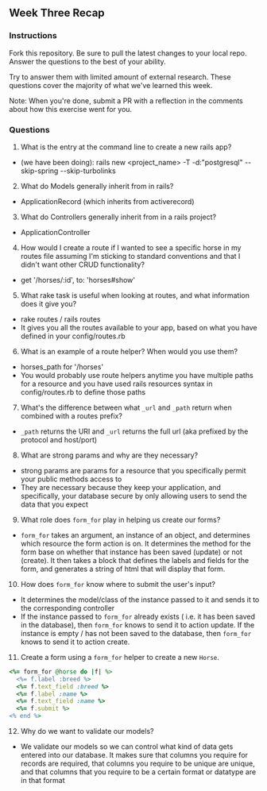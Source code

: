 ## Week Three Recap

### Instructions
Fork this repository. Be sure to pull the latest changes to your local repo. Answer the questions to the best of your ability.

Try to answer them with limited amount of external research. These questions cover the majority of what we've learned this week.

Note: When you're done, submit a PR with a reflection in the comments about how this exercise went for you.

### Questions

1. What is the entry at the command line to create a new rails app?
* (we have been doing): rails new <project_name> -T -d:"postgresql" --skip-spring --skip-turbolinks

2. What do Models generally inherit from in rails?
* ApplicationRecord (which inherits from activerecord)

3. What do Controllers generally inherit from in a rails project?
* ApplicationController

4. How would I create a route if I wanted to see a specific horse in my routes file assuming I'm sticking to standard conventions and that I didn't want other CRUD functionality?
* get '/horses/:id', to: 'horses#show'

5. What rake task is useful when looking at routes, and what information does it give you?
* rake routes / rails routes
* It gives you all the routes available to your app, based on what you have defined in your config/routes.rb

6. What is an example of a route helper? When would you use them?
* horses_path for '/horses'
* You would probably use route helpers anytime you have multiple paths for a resource and you have used rails resources syntax in config/routes.rb to define those paths

7. What's the difference between what `_url` and `_path` return when combined with a routes prefix?
* `_path` returns the URI and `_url` returns the full url (aka prefixed by the protocol and host/port)

8. What are strong params and why are they necessary?
* strong params are params for a resource that you specifically permit your public methods access to
* They are necessary because they keep your application, and specifically, your database secure by only allowing users to send the data that you expect

9. What role does `form_for` play in helping us create our forms?
* `form_for` takes an argument, an instance of an object, and determines which resource the form action is on. It determines the method for the form base on whether that instance has been saved (update) or not (create). It then takes a block that defines the labels and fields for the form, and generates a string of html that will display that form.

10. How does `form_for` know where to submit the user's input?
* It determines the model/class of the instance passed to it and sends it to the corresponding controller
* If the instance passed to `form_for` already exists ( i.e. it has been saved in the database), then `form_for` knows to send it to action update. If the instance is empty / has not been saved to the database, then `form_for` knows to send it to action create.

11. Create a form using a `form_for` helper to create a new `Horse`.
```ruby
<%= form_for @horse do |f| %>
  <%= f.label :breed %>
  <%= f.text_field :breed %>
  <%= f.label :name %>
  <%= f.text_field :name %>
  <%= f.submit %>
<% end %>
```
12. Why do we want to validate our models?
* We validate our models so we can control what kind of data gets entered into our database. It makes sure that columns you require for records are required, that columns you require to be unique are unique, and that columns that you require to be a certain format or datatype are in that format
